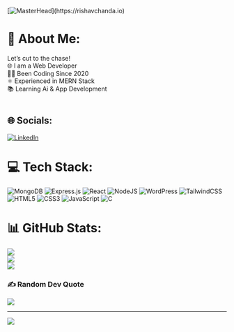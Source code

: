 [![MasterHead]([https://1.bp.blogspot.com/-7A4WynwLsM...](https://i.pinimg.com/originals/b1/5b/d5/b15bd596014d9d9310e59b07b85da550.gif))](https://rishavchanda.io)


# 💫 About Me:
Let’s cut to the chase!<br>🌐 I am a Web Developer<br>👨‍💻 Been Coding Since 2020<br>⚛️ Experienced in MERN Stack<br>📚 Learning Ai & App Development<br><br>


## 🌐 Socials:
[![LinkedIn](https://img.shields.io/badge/LinkedIn-%230077B5.svg?logo=linkedin&logoColor=white)](https://linkedin.com/in/www.linkedin.com/in/anisur-rahman-2ab806213) 

# 💻 Tech Stack:
![MongoDB](https://img.shields.io/badge/MongoDB-%234ea94b.svg?style=for-the-badge&logo=mongodb&logoColor=white) ![Express.js](https://img.shields.io/badge/express.js-%23404d59.svg?style=for-the-badge&logo=express&logoColor=%2361DAFB) ![React](https://img.shields.io/badge/react-%2320232a.svg?style=for-the-badge&logo=react&logoColor=%2361DAFB) ![NodeJS](https://img.shields.io/badge/node.js-6DA55F?style=for-the-badge&logo=node.js&logoColor=white) ![WordPress](https://img.shields.io/badge/WordPress-%23117AC9.svg?style=for-the-badge&logo=WordPress&logoColor=white) ![TailwindCSS](https://img.shields.io/badge/tailwindcss-%2338B2AC.svg?style=for-the-badge&logo=tailwind-css&logoColor=white) ![HTML5](https://img.shields.io/badge/html5-%23E34F26.svg?style=for-the-badge&logo=html5&logoColor=white) ![CSS3](https://img.shields.io/badge/css3-%231572B6.svg?style=for-the-badge&logo=css3&logoColor=white) ![JavaScript](https://img.shields.io/badge/javascript-%23323330.svg?style=for-the-badge&logo=javascript&logoColor=%23F7DF1E) ![C](https://img.shields.io/badge/c-%2300599C.svg?style=for-the-badge&logo=c&logoColor=white)
# 📊 GitHub Stats:
![](https://github-readme-stats.vercel.app/api?username=axistus&theme=dark&hide_border=false&include_all_commits=true&count_private=true)<br/>
![](https://github-readme-streak-stats.herokuapp.com/?user=axistus&theme=dark&hide_border=false)<br/>
![](https://github-readme-stats.vercel.app/api/top-langs/?username=axistus&theme=dark&hide_border=false&include_all_commits=true&count_private=true&layout=compact)

### ✍️ Random Dev Quote
![](https://quotes-github-readme.vercel.app/api?type=horizontal&theme=radical)

---
[![](https://visitcount.itsvg.in/api?id=axistus&icon=0&color=0)](https://visitcount.itsvg.in)

